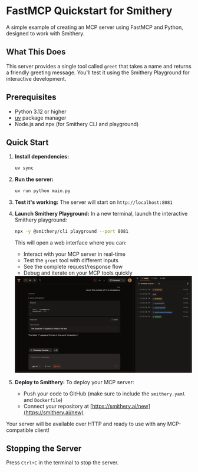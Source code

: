 # FastMCP Quickstart for Smithery

A simple example of creating an MCP server using FastMCP and Python, designed to work with Smithery.

## What This Does

This server provides a single tool called `greet` that takes a name and returns a friendly greeting message. You'll test it using the Smithery Playground for interactive development.

## Prerequisites

- Python 3.12 or higher
- [uv](https://docs.astral.sh/uv/) package manager
- Node.js and npx (for Smithery CLI and playground)

## Quick Start

1. **Install dependencies:**
   ```bash
   uv sync
   ```

2. **Run the server:**
   ```bash
   uv run python main.py
   ```

3. **Test it's working:**
   The server will start on `http://localhost:8081`

4. **Launch Smithery Playground:**
   In a new terminal, launch the interactive Smithery playground:
   ```bash
   npx -y @smithery/cli playground --port 8081
   ```
   
   This will open a web interface where you can:
   - Interact with your MCP server in real-time
   - Test the `greet` tool with different inputs
   - See the complete request/response flow
   - Debug and iterate on your MCP tools quickly

   <img src="../../../public/smithery_playground.png" alt="Smithery Playground" width="800">

5. **Deploy to Smithery:**
   To deploy your MCP server:
   - Push your code to GitHub (make sure to include the `smithery.yaml` and `Dockerfile`)
   - Connect your repository at [https://smithery.ai/new](https://smithery.ai/new)

Your server will be available over HTTP and ready to use with any MCP-compatible client!

## Stopping the Server

Press `Ctrl+C` in the terminal to stop the server.
